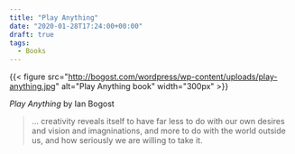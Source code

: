 ```yaml
---
title: "Play Anything"
date: "2020-01-28T17:24:00+00:00"
draft: true
tags:
  - Books
---
```


{{< figure src="http://bogost.com/wordpress/wp-content/uploads/play-anything.jpg" alt="Play Anything book" width="300px" >}}

*Play Anything* by Ian Bogost

> ... creativity reveals itself to have far less to do with our own desires and vision and imagninations, and more to do with the world outside us, and how seriously we are willing to take it.


